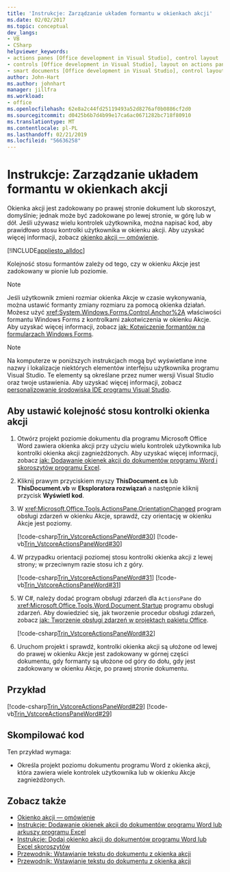 ```yaml
---
title: 'Instrukcje: Zarządzanie układem formantu w okienkach akcji'
ms.date: 02/02/2017
ms.topic: conceptual
dev_langs:
- VB
- CSharp
helpviewer_keywords:
- actions panes [Office development in Visual Studio], control layout
- controls [Office development in Visual Studio], layout on actions panes
- smart documents [Office development in Visual Studio], control layout
author: John-Hart
ms.author: johnhart
manager: jillfra
ms.workload:
- office
ms.openlocfilehash: 62e8a2c44fd25119493a52d8276af0b0886cf2d0
ms.sourcegitcommit: d0425b6b7d4b99e17ca6ac0671282bc718f80910
ms.translationtype: MT
ms.contentlocale: pl-PL
ms.lasthandoff: 02/21/2019
ms.locfileid: "56636258"
---
```

# <a name="how-to-manage-control-layout-on-actions-panes"></a>Instrukcje: Zarządzanie układem formantu w okienkach akcji
  Okienka akcji jest zadokowany po prawej stronie dokument lub skoroszyt, domyślnie; jednak może być zadokowane po lewej stronie, w górę lub w dół. Jeśli używasz wielu kontrolek użytkownika, można napisać kod, aby prawidłowo stosu kontrolki użytkownika w okienku akcji. Aby uzyskać więcej informacji, zobacz [okienko akcji ― omówienie](../vsto/actions-pane-overview.md).

 [!INCLUDE[appliesto_alldoc](../vsto/includes/appliesto-alldoc-md.md)]

 Kolejność stosu formantów zależy od tego, czy w okienku Akcje jest zadokowany w pionie lub poziomie.

> [!NOTE]
>  Jeśli użytkownik zmieni rozmiar okienka Akcje w czasie wykonywania, można ustawić formanty zmiany rozmiaru za pomocą okienka działań. Możesz użyć <xref:System.Windows.Forms.Control.Anchor%2A> właściwości formantu Windows Forms z kontrolkami zakotwiczenia w okienku Akcje. Aby uzyskać więcej informacji, zobacz [jak: Kotwiczenie formantów na formularzach Windows Forms](/dotnet/framework/winforms/controls/how-to-anchor-controls-on-windows-forms).

> [!NOTE]
>  Na komputerze w poniższych instrukcjach mogą być wyświetlane inne nazwy i lokalizacje niektórych elementów interfejsu użytkownika programu Visual Studio. Te elementy są określane przez numer wersji Visual Studio oraz twoje ustawienia. Aby uzyskać więcej informacji, zobacz [personalizowanie środowiska IDE programu Visual Studio](../ide/personalizing-the-visual-studio-ide.md).

## <a name="to-set-the-stack-order-of-the-actions-pane-controls"></a>Aby ustawić kolejność stosu kontrolki okienka akcji

1.  Otwórz projekt poziomie dokumentu dla programu Microsoft Office Word zawiera okienka akcji przy użyciu wielu kontrolek użytkownika lub kontrolki okienka akcji zagnieżdżonych. Aby uzyskać więcej informacji, zobacz [jak: Dodawanie okienek akcji do dokumentów programu Word i skoroszytów programu Excel](../vsto/how-to-add-an-actions-pane-to-word-documents-or-excel-workbooks.md).

2.  Kliknij prawym przyciskiem myszy **ThisDocument.cs** lub **ThisDocument.vb** w **Eksploratora rozwiązań** a następnie kliknij przycisk **Wyświetl kod**.

3.  W <xref:Microsoft.Office.Tools.ActionsPane.OrientationChanged> program obsługi zdarzeń w okienku Akcje, sprawdź, czy orientację w okienku Akcje jest poziomy.

     [!code-csharp[Trin_VstcoreActionsPaneWord#30](../vsto/codesnippet/CSharp/Trin_VstcoreActionsPaneWordCS/ThisDocument.cs#30)]
     [!code-vb[Trin_VstcoreActionsPaneWord#30](../vsto/codesnippet/VisualBasic/Trin_VstcoreActionsPaneWordVB/ThisDocument.vb#30)]

4.  W przypadku orientacji poziomej stosu kontrolki okienka akcji z lewej strony; w przeciwnym razie stosu ich z góry.

     [!code-csharp[Trin_VstcoreActionsPaneWord#31](../vsto/codesnippet/CSharp/Trin_VstcoreActionsPaneWordCS/ThisDocument.cs#31)]
     [!code-vb[Trin_VstcoreActionsPaneWord#31](../vsto/codesnippet/VisualBasic/Trin_VstcoreActionsPaneWordVB/ThisDocument.vb#31)]

5.  W C#, należy dodać program obsługi zdarzeń dla `ActionsPane` do <xref:Microsoft.Office.Tools.Word.Document.Startup> programu obsługi zdarzeń. Aby dowiedzieć się, jak tworzenie procedur obsługi zdarzeń, zobacz [jak: Tworzenie obsługi zdarzeń w projektach pakietu Office](../vsto/how-to-create-event-handlers-in-office-projects.md).

     [!code-csharp[Trin_VstcoreActionsPaneWord#32](../vsto/codesnippet/CSharp/Trin_VstcoreActionsPaneWordCS/ThisDocument.cs#32)]

6.  Uruchom projekt i sprawdź, kontrolki okienka akcji są ułożone od lewej do prawej w okienku Akcje jest zadokowany w górnej części dokumentu, gdy formanty są ułożone od góry do dołu, gdy jest zadokowany w okienku Akcje, po prawej stronie dokumentu.

## <a name="example"></a>Przykład
 [!code-csharp[Trin_VstcoreActionsPaneWord#29](../vsto/codesnippet/CSharp/Trin_VstcoreActionsPaneWordCS/ThisDocument.cs#29)]
 [!code-vb[Trin_VstcoreActionsPaneWord#29](../vsto/codesnippet/VisualBasic/Trin_VstcoreActionsPaneWordVB/ThisDocument.vb#29)]

## <a name="compile-the-code"></a>Skompilować kod
 Ten przykład wymaga:

-   Określa projekt poziomu dokumentu programu Word z okienka akcji, która zawiera wiele kontrolek użytkownika lub w okienku Akcje zagnieżdżonych.

## <a name="see-also"></a>Zobacz także
- [Okienko akcji ― omówienie](../vsto/actions-pane-overview.md)
- [Instrukcje: Dodawanie okienek akcji do dokumentów programu Word lub arkuszy programu Excel](../vsto/how-to-add-an-actions-pane-to-word-documents-or-excel-workbooks.md)
- [Instrukcje: Dodaj okienko akcji do dokumentów programu Word lub Excel skoroszytów](../vsto/how-to-add-an-actions-pane-to-word-documents-or-excel-workbooks.md)
- [Przewodnik: Wstawianie tekstu do dokumentu z okienka akcji](../vsto/walkthrough-inserting-text-into-a-document-from-an-actions-pane.md)
- [Przewodnik: Wstawianie tekstu do dokumentu z okienka akcji](../vsto/walkthrough-inserting-text-into-a-document-from-an-actions-pane.md)
